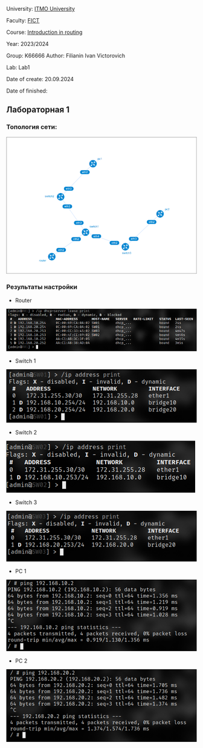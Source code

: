 University: [ITMO University](https://itmo.ru/ru/)

Faculty: [FICT](https://fict.itmo.ru)

Course: [Introduction in routing](https://github.com/itmo-ict-faculty/introduction-in-routing)

Year: 2023/2024

Group: K66666
Author: Filianin Ivan Victorovich

Lab: Lab1

Date of create: 20.09.2024

Date of finished:


## Лабораторная 1

### Топология сети:

![](images/top.png)

### Результаты настройки

- Router

![](images/router.png)

- Switch 1

![](images/switch1.png)

- Switch 2

![](images/switch2.png)

- Switch 3

![](images/switch3.png)

- PC 1

![](images/pc1.png)

- PC 2

![](images/pc2.png)
